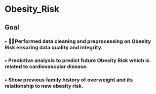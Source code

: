 # Obesity_Risk
## Goal 
### • 🤷‍♂️Performed data cleaning and preprocessing on Obesity Risk ensuring data quality and integrity.

### • Predictive analysis to predict future Obesity Risk which is related to cardiovascular disease.

### • Show previous family history of overweight and its relationship to new obesity risk.
